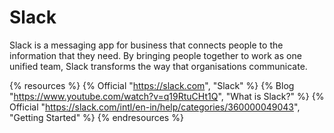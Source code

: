 # Slack

Slack is a messaging app for business that connects people to the information that they need. By bringing people together to work as one unified team, Slack transforms the way that organisations communicate.

{% resources %}
  {% Official "https://slack.com", "Slack" %}
  {% Blog "https://www.youtube.com/watch?v=q19RtuCHt1Q", "What is Slack?" %}
  {% Official "https://slack.com/intl/en-in/help/categories/360000049043", "Getting Started" %}
{% endresources %}